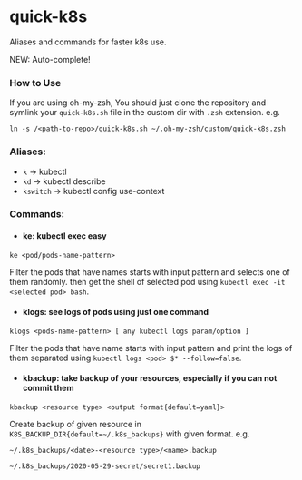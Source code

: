 # quick-k8s
Aliases and commands for faster k8s use.

NEW: Auto-complete!

### How to Use
If you are using oh-my-zsh, You should just clone the repository and symlink your ```quick-k8s.sh``` file in the custom dir with ```.zsh``` extension. e.g.

```
ln -s /<path-to-repo>/quick-k8s.sh ~/.oh-my-zsh/custom/quick-k8s.zsh
```

### Aliases:
- ```k``` -> kubectl
- ```kd``` -> kubectl describe
- ```kswitch``` -> kubectl config use-context

### Commands:

- #### ke: kubectl exec easy
```ke <pod/pods-name-pattern>```

Filter the pods that have names starts with input pattern and selects one of them randomly. then get the shell of selected pod using ```kubectl exec -it <selected pod> bash```.

- #### klogs: see logs of pods using just one command
```klogs <pods-name-pattern> [ any kubectl logs param/option ]```

Filter the pods that have name starts with input pattern and print the logs of them separated using ```kubectl logs <pod> $* --follow=false```.

- #### kbackup: take backup of your resources, especially if you can not commit them
```kbackup <resource type> <output format{default=yaml}>```

Create backup of given resource in ```K8S_BACKUP_DIR{default=~/.k8s_backups}``` with given format. e.g.

```~/.k8s_backups/<date>-<resource type>/<name>.backup```

```~/.k8s_backups/2020-05-29-secret/secret1.backup```   
